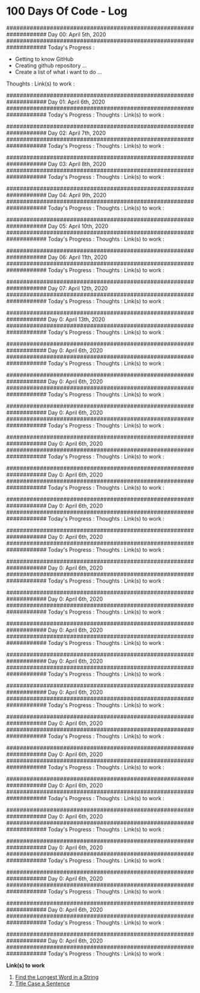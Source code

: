 # 100 Days Of Code - Log

####################################################################
Day 00: April 5th, 2020
####################################################################
Today's Progress : 
    <ul>
        <li>Getting to know GitHub</li>
        <li>Creating github repository ...</li>
        <li>Create a list of what i want to do ...</li>
    </ul>
Thoughts :
Link(s) to work :

####################################################################
Day 01: April 6th, 2020
####################################################################
Today's Progress :
Thoughts :
Link(s) to work :

####################################################################
Day 02: April 7th, 2020
####################################################################
Today's Progress :
Thoughts :
Link(s) to work :

####################################################################
Day 03: April 8th, 2020
####################################################################
Today's Progress :
Thoughts :
Link(s) to work :

####################################################################
Day 04: April 9th, 2020
####################################################################
Today's Progress :
Thoughts :
Link(s) to work :

####################################################################
Day 05: April 10th, 2020
####################################################################
Today's Progress :
Thoughts :
Link(s) to work :

####################################################################
Day 06: April 11th, 2020
####################################################################
Today's Progress :
Thoughts :
Link(s) to work :

####################################################################
Day 07: April 12th, 2020
####################################################################
Today's Progress :
Thoughts :
Link(s) to work :

####################################################################
Day 0: April 13th, 2020
####################################################################
Today's Progress :
Thoughts :
Link(s) to work :

####################################################################
Day 0: April 6th, 2020
####################################################################
Today's Progress :
Thoughts :
Link(s) to work :

####################################################################
Day 0: April 6th, 2020
####################################################################
Today's Progress :
Thoughts :
Link(s) to work :

####################################################################
Day 0: April 6th, 2020
####################################################################
Today's Progress :
Thoughts :
Link(s) to work :

####################################################################
Day 0: April 6th, 2020
####################################################################
Today's Progress :
Thoughts :
Link(s) to work :

####################################################################
Day 0: April 6th, 2020
####################################################################
Today's Progress :
Thoughts :
Link(s) to work :

####################################################################
Day 0: April 6th, 2020
####################################################################
Today's Progress :
Thoughts :
Link(s) to work :

####################################################################
Day 0: April 6th, 2020
####################################################################
Today's Progress :
Thoughts :
Link(s) to work :

####################################################################
Day 0: April 6th, 2020
####################################################################
Today's Progress :
Thoughts :
Link(s) to work :

####################################################################
Day 0: April 6th, 2020
####################################################################
Today's Progress :
Thoughts :
Link(s) to work :

####################################################################
Day 0: April 6th, 2020
####################################################################
Today's Progress :
Thoughts :
Link(s) to work :

####################################################################
Day 0: April 6th, 2020
####################################################################
Today's Progress :
Thoughts :
Link(s) to work :

####################################################################
Day 0: April 6th, 2020
####################################################################
Today's Progress :
Thoughts :
Link(s) to work :

####################################################################
Day 0: April 6th, 2020
####################################################################
Today's Progress :
Thoughts :
Link(s) to work :

####################################################################
Day 0: April 6th, 2020
####################################################################
Today's Progress :
Thoughts :
Link(s) to work :

####################################################################
Day 0: April 6th, 2020
####################################################################
Today's Progress :
Thoughts :
Link(s) to work :

####################################################################
Day 0: April 6th, 2020
####################################################################
Today's Progress :
Thoughts :
Link(s) to work :

####################################################################
Day 0: April 6th, 2020
####################################################################
Today's Progress :
Thoughts :
Link(s) to work :

####################################################################
Day 0: April 6th, 2020
####################################################################
Today's Progress :
Thoughts :
Link(s) to work :

####################################################################
Day 0: April 6th, 2020
####################################################################
Today's Progress :
Thoughts :
Link(s) to work :

####################################################################
Day 0: April 6th, 2020
####################################################################
Today's Progress :
Thoughts :
Link(s) to work :


**Link(s) to work**
1. [Find the Longest Word in a String](https://www.freecodecamp.com/challenges/find-the-longest-word-in-a-string)
2. [Title Case a Sentence](https://www.freecodecamp.com/challenges/title-case-a-sentence)
